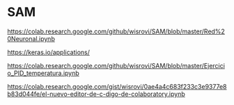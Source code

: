 # SAM

https://colab.research.google.com/github/wisrovi/SAM/blob/master/Red%20Neuronal.ipynb

https://keras.io/applications/


https://colab.research.google.com/github/wisrovi/SAM/blob/master/Ejercicio_PID_temperatura.ipynb

https://colab.research.google.com/gist/wisrovi/0ae4a4c683f233c3e9377e8b83d044fe/el-nuevo-editor-de-c-digo-de-colaboratory.ipynb
